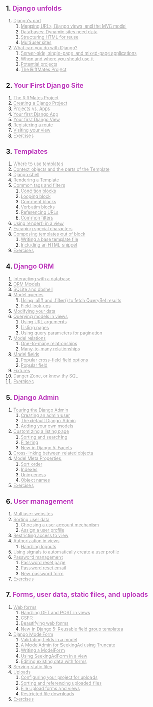 ## 1. <font style="color:#BF40BF">Django unfolds</font>  
   1. <font style="color:#A8A8A8; text-decoration: underline;">Django’s part</font>  
      1. <font style="color:#A8A8A8; text-decoration: underline;">Mapping URLs, Django views, and the MVC model</font>  
      2. <font style="color:#A8A8A8; text-decoration: underline;">Databases: Dynamic sites need data</font>  
      3. <font style="color:#A8A8A8; text-decoration: underline;">Structuring HTML for reuse</font>  
      4. <font style="color:#A8A8A8; text-decoration: underline;">Multiuser sites</font>  
   2. <font style="color:#A8A8A8; text-decoration: underline;">What can you do with Django?</font>  
      1. <font style="color:#A8A8A8; text-decoration: underline;">Server-side, single-page, and mixed-page applications</font>  
      2. <font style="color:#A8A8A8; text-decoration: underline;">When and where you should use it</font>  
      3. <font style="color:#A8A8A8; text-decoration: underline;">Potential projects</font>  
      4. <font style="color:#A8A8A8; text-decoration: underline;">The RiffMates Project</font>  

## 2. <font style="color:#BF40BF">Your First Django Site</font>  
   1. <font style="color:#A8A8A8; text-decoration: underline;">The RiffMates Project</font>  
   2. <font style="color:#A8A8A8; text-decoration: underline;">Creating a Django Project</font>  
   3. <font style="color:#A8A8A8; text-decoration: underline;">Projects vs. Apps</font>  
   4. <font style="color:#A8A8A8; text-decoration: underline;">Your first Django App</font>  
   5. <font style="color:#A8A8A8; text-decoration: underline;">Your first Django View</font>  
   6. <font style="color:#A8A8A8; text-decoration: underline;">Registering a route</font>  
   7. <font style="color:#A8A8A8; text-decoration: underline;">Visiting your view</font>  
   8. <font style="color:#A8A8A8; text-decoration: underline;">Exercises</font>  

## 3. <font style="color:#BF40BF">Templates</font>  
   1. <font style="color:#A8A8A8; text-decoration: underline;">Where to use templates</font>  
   2. <font style="color:#A8A8A8; text-decoration: underline;">Context objects and the parts of the Template</font>  
   3. <font style="color:#A8A8A8; text-decoration: underline;">Django shell</font>  
   4. <font style="color:#A8A8A8; text-decoration: underline;">Rendering a Template</font>  
   5. <font style="color:#A8A8A8; text-decoration: underline;">Common tags and filters</font>  
      1. <font style="color:#A8A8A8; text-decoration: underline;">Condition blocks</font>  
      2. <font style="color:#A8A8A8; text-decoration: underline;">Looping block</font>  
      3. <font style="color:#A8A8A8; text-decoration: underline;">Comment blocks</font>  
      4. <font style="color:#A8A8A8; text-decoration: underline;">Verbatim blocks</font>  
      5. <font style="color:#A8A8A8; text-decoration: underline;">Referencing URLs</font>  
      6. <font style="color:#A8A8A8; text-decoration: underline;">Common filters</font>  
   6. <font style="color:#A8A8A8; text-decoration: underline;">Using render() in a view</font>  
   7. <font style="color:#A8A8A8; text-decoration: underline;">Escaping special characters</font>  
   8. <font style="color:#A8A8A8; text-decoration: underline;">Composing templates out of block</font>  
      1. <font style="color:#A8A8A8; text-decoration: underline;">Writing a base template file</font>  
      2. <font style="color:#A8A8A8; text-decoration: underline;">Including an HTML snippet</font>  
   9. <font style="color:#A8A8A8; text-decoration: underline;">Exercises</font>  

## 4. <font style="color:#BF40BF">Django ORM</font>  
   1. <font style="color:#A8A8A8; text-decoration: underline;">Interacting with a database</font>  
   2. <font style="color:#A8A8A8; text-decoration: underline;">ORM Models</font>  
   3. <font style="color:#A8A8A8; text-decoration: underline;">SQLite and dbshell</font>  
   4. <font style="color:#A8A8A8; text-decoration: underline;">Model queries</font>  
      1. <font style="color:#A8A8A8; text-decoration: underline;">Using .all() and .filter() to fetch QuerySet results</font>  
      2. <font style="color:#A8A8A8; text-decoration: underline;">Field look-ups</font>  
   5. <font style="color:#A8A8A8; text-decoration: underline;">Modifying your data</font>  
   6. <font style="color:#A8A8A8; text-decoration: underline;">Querying models in views</font>  
      1. <font style="color:#A8A8A8; text-decoration: underline;">Using URL arguments</font>  
      2. <font style="color:#A8A8A8; text-decoration: underline;">Listing pages</font>  
      3. <font style="color:#A8A8A8; text-decoration: underline;">Using query parameters for pagination</font>  
   7. <font style="color:#A8A8A8; text-decoration: underline;">Model relations</font>  
      1. <font style="color:#A8A8A8; text-decoration: underline;">One-to-many relationships</font>  
      2. <font style="color:#A8A8A8; text-decoration: underline;">Many-to-many relationships</font>  
   8. <font style="color:#A8A8A8; text-decoration: underline;">Model fields</font>  
      1. <font style="color:#A8A8A8; text-decoration: underline;">Popular cross-field field options</font>  
      2. <font style="color:#A8A8A8; text-decoration: underline;">Popular field</font>  
   9. <font style="color:#A8A8A8; text-decoration: underline;">Fixtures</font>  
   10. <font style="color:#A8A8A8; text-decoration: underline;">Danger Zone, or know thy SQL</font>  
   11. <font style="color:#A8A8A8; text-decoration: underline;">Exercises</font>  

## 5. <font style="color:#BF40BF">Django Admin</font>  
   1. <font style="color:#A8A8A8; text-decoration: underline;">Touring the Django Admin</font>  
      1. <font style="color:#A8A8A8; text-decoration: underline;">Creating an admin user</font>  
      2. <font style="color:#A8A8A8; text-decoration: underline;">The default Django Admin</font>  
      3. <font style="color:#A8A8A8; text-decoration: underline;">Adding your own models</font>  
   2. <font style="color:#A8A8A8; text-decoration: underline;">Customizing a listing page</font>  
      1. <font style="color:#A8A8A8; text-decoration: underline;">Sorting and searching</font>  
      2. <font style="color:#A8A8A8; text-decoration: underline;">Filtering</font>  
      3. <font style="color:#A8A8A8; text-decoration: underline;">New in Django 5: Facets</font>  
   3. <font style="color:#A8A8A8; text-decoration: underline;">Cross-linking between related objects</font>  
   4. <font style="color:#A8A8A8; text-decoration: underline;">Model Meta Properties</font>  
      1. <font style="color:#A8A8A8; text-decoration: underline;">Sort order</font>  
      2. <font style="color:#A8A8A8; text-decoration: underline;">Indexes</font>  
      3. <font style="color:#A8A8A8; text-decoration: underline;">Uniqueness</font>  
      4. <font style="color:#A8A8A8; text-decoration: underline;">Object names</font>  
   5. <font style="color:#A8A8A8; text-decoration: underline;">Exercises</font>  

## 6. <font style="color:#BF40BF">User management</font>  
   1. <font style="color:#A8A8A8; text-decoration: underline;">Multiuser websites</font>  
   2. <font style="color:#A8A8A8; text-decoration: underline;">Sorting user data</font>  
      1. <font style="color:#A8A8A8; text-decoration: underline;">Choosing a user account mechanism</font>  
      2. <font style="color:#A8A8A8; text-decoration: underline;">Assign a user profile</font>  
   3. <font style="color:#A8A8A8; text-decoration: underline;">Restricting access to view</font>  
   4. <font style="color:#A8A8A8; text-decoration: underline;">Authorization in views</font>  
      1. <font style="color:#A8A8A8; text-decoration: underline;">Handling logouts</font>  
   5. <font style="color:#A8A8A8; text-decoration: underline;">Using signals to automatically create a user profile</font>  
   6. <font style="color:#A8A8A8; text-decoration: underline;">Password management</font>  
      1. <font style="color:#A8A8A8; text-decoration: underline;">Password reset page</font>  
      2. <font style="color:#A8A8A8; text-decoration: underline;">Password reset email</font>  
      3. <font style="color:#A8A8A8; text-decoration: underline;">New password form</font>  
   7. <font style="color:#A8A8A8; text-decoration: underline;">Exercises</font>  

## 7. <font style="color:#BF40BF">Forms, user data, static files, and uploads</font>  
   1. <font style="color:#A8A8A8; text-decoration: underline;">Web forms</font>  
      1. <font style="color:#A8A8A8; text-decoration: underline;">Handling GET and POST in views</font>  
      2. <font style="color:#A8A8A8; text-decoration: underline;">CSFR</font>  
      3. <font style="color:#A8A8A8; text-decoration: underline;">Beautifying web forms</font>  
      4. <font style="color:#A8A8A8; text-decoration: underline;">New in Django 5: Reusable field group templates</font>  
   2. <font style="color:#A8A8A8; text-decoration: underline;">Django ModelForm</font>  
      1. <font style="color:#A8A8A8; text-decoration: underline;">Validating fields in a model</font>  
      2. <font style="color:#A8A8A8; text-decoration: underline;">A ModelAdmin for SeekingAd using Truncate</font>  
      3. <font style="color:#A8A8A8; text-decoration: underline;">Writing a ModelForm</font>  
      4. <font style="color:#A8A8A8; text-decoration: underline;">Using SeekingAdForm in a view</font>  
      5. <font style="color:#A8A8A8; text-decoration: underline;">Editing existing data with forms</font>  
   3. <font style="color:#A8A8A8; text-decoration: underline;">Serving static files</font>  
   4. <font style="color:#A8A8A8; text-decoration: underline;">Uploads</font>  
      1. <font style="color:#A8A8A8; text-decoration: underline;">Configuring your project for uploads</font>  
      2. <font style="color:#A8A8A8; text-decoration: underline;">Sorting and referencing uploaded files</font>  
      3. <font style="color:#A8A8A8; text-decoration: underline;">File upload forms and views</font>  
      4. <font style="color:#A8A8A8; text-decoration: underline;">Restricted file downloads</font>  
   5. <font style="color:#A8A8A8; text-decoration: underline;">Exercises</font>  
